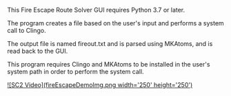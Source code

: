 This Fire Escape Route Solver GUI requires Python 3.7 or later.

The program creates a file based on the user's input and performs a system call to Clingo.

The output file is named fireout.txt and is parsed using MKAtoms, and is read back to the GUI.

This program requires Clingo and MKAtoms to be installed in the user's system path in order to perform the system call. 

[![SC2 Video](fireEscapeDemoImg.png width='250' height='250')](http://www.youtube.com/watch?v=--b-9HrKK6w)
